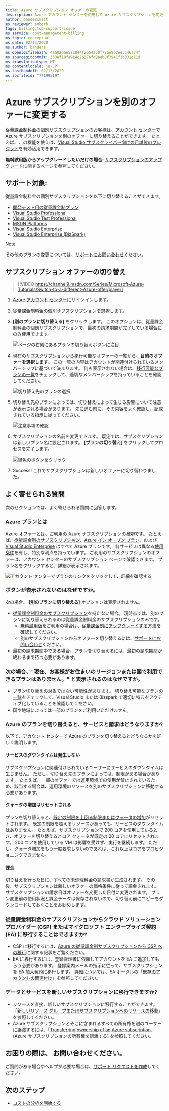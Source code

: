 ```yaml
---
title: Azure サブスクリプション オファーの変更
description: Azure アカウント センターを使用して Azure サブスクリプションを変更し、別のオファーに切り替える方法について説明します。
author: bandersmsft
ms.reviewer: amberb
tags: billing,top-support-issue
ms.service: cost-management-billing
ms.topic: conceptual
ms.date: 02/13/2020
ms.author: banders
ms.openlocfilehash: 4aa02dae521844f2654a50f77be9b2ee3c46a74f
ms.sourcegitcommit: 333af18fa9e4c2b376fa9aeb8f7941f1b331c11d
ms.translationtype: HT
ms.contentlocale: ja-JP
ms.lasthandoff: 02/13/2020
ms.locfileid: "77199519"
---
```

# <a name="change-your-azure-subscription-to-a-different-offer"></a>Azure サブスクリプションを別のオファーに変更する

[従量課金制料金の個別サブスクリプション](https://azure.microsoft.com/offers/ms-azr-0003p/)のお客様は、[アカウント センター](https://account.windowsazure.com/Subscriptions)で Azure サブスクリプションを別のオファーに切り替えることができます。 たとえば、この機能を使えば、[Visual Studio サブスクライバー向けの月単位のクレジット](https://azure.microsoft.com/pricing/member-offers/msdn-benefits-details/)を有効活用できます。

**無料試用版からアップグレードしたいだけの場合:** [サブスクリプションのアップグレード](upgrade-azure-subscription.md)に関するページを参照してください。

## <a name="whats-supported"></a>サポート対象:

従量課金制料金の個別サブスクリプションを以下に切り替えることができます。

- [開発テスト用の従量課金制プラン](https://azure.microsoft.com/offers/ms-azr-0023p/)
- [Visual Studio Professional](https://azure.microsoft.com/offers/ms-azr-0059p/)
- [Visual Studio Test Professional](https://azure.microsoft.com/offers/ms-azr-0060p/)
- [MSDN Platforms](https://azure.microsoft.com/offers/ms-azr-0062p/)
- [Visual Studio Enterprise](https://azure.microsoft.com/offers/ms-azr-0063p/)
- [Visual Studio Enterprise (BizSpark)](https://azure.microsoft.com/offers/ms-azr-0064p/)

> [!NOTE]
> その他のプランの変更については、[サポートにお問い合わせ](https://portal.azure.com/?#blade/Microsoft_Azure_Support/HelpAndSupportBlade)ください。
>
>

## <a name="switch-subscription-offer"></a>サブスクリプション オファーの切り替え

> [!VIDEO https://channel9.msdn.com/Series/Microsoft-Azure-Tutorials/Switch-to-a-different-Azure-offer/player]
>
>

1. [Azure アカウント センター](https://account.windowsazure.com/Subscriptions)にサインインします。
1. 従量課金制料金の個別サブスクリプションを選択します。
1. **[別のプランに切り替える]** をクリックします。 このオプションは、従量課金制料金の個別サブスクリプションで、最初の請求期間が完了している場合にのみ使用できます。

   ![ページの右側にあるプランの切り替えボタンに注目](./media/switch-azure-offer/switchbutton.png)
1. 現在のサブスクリプションから移行可能なオファーの一覧から、**目的のオファーを選択します**。 この一覧の内容はアカウントが関連付けられているメンバーシップに基づいて決まります。 何も表示されない場合は、[移行可能なプランの一覧](#whats-supported)をチェックして、適切なメンバーシップを持っていることを確認してください。

   ![切り替え先のプランの選択](./media/switch-azure-offer/selectoffer.png)
1. 切り替え先のプランによっては、切り替えによって生じる影響について注意が表示される場合があります。 先に進む前に、その内容をよく確認し、記載されている指示に従ってください。

   ![注意事項の確認](./media/switch-azure-offer/thingstonote.png)
1. サブスクリプションの名前を変更できます。 既定では、サブスクリプションは新しいプラン名に設定されます。 **[プランの切り替え]** をクリックしてプロセスを完了します。

   ![緑色のボタンをクリック](./media/switch-azure-offer/confirmpage.png)
1. Success! これでサブスクリプションは新しいオファーに切り替わりました。

## <a name="frequently-asked-questions"></a>よく寄せられる質問
次のセクションでは、よく寄せられる質問に回答します。

### <a name="what-is-an-azure-offer"></a>Azure プランとは

Azure オファーとは、ご利用の Azure サブスクリプションの*種類*です。 たとえば、[従量課金制のサブスクリプション](https://azure.microsoft.com/offers/ms-azr-0003p/)、[Azure イン オープン プラン](https://azure.microsoft.com/offers/ms-azr-0111p/)、および [Visual Studio Enterprise](https://azure.microsoft.com/offers/ms-azr-0063p/) はすべて Azure プランです。 各サービスは異なる[使用条件](https://azure.microsoft.com/support/legal/offer-details/)を有し、特別な利点を持っています。 ご利用のサブスクリプションのオファーは、アカウント センターのサブスクリプション ページで確認できます。 プラン名をクリックすると、詳細が表示されます。

   ![アカウント センターでプランのリンクをクリックして、詳細を確認する](./media/switch-azure-offer/offerlink01.png)

### <a name="why-dont-i-see-the-button"></a>ボタンが表示されないのはなぜですか。

次の場合、 **[別のプランに切り替える]** オプションは表示されません。

* [従量課金制料金のサブスクリプション](https://azure.microsoft.com/offers/ms-azr-0003p/)を持たない場合。 現時点では、別のプランに切り替えられるのは従量課金制料金のサブスクリプションのみです。
  * [無料試用版](https://azure.microsoft.com/free/)をご利用の場合は、[従量課金制にアップグレードする](upgrade-azure-subscription.md)方法を確認してください。
  * 別のサブスクリプションからオファーを切り替えるには、[サポートにお問い合わせ](https://portal.azure.com/?#blade/Microsoft_Azure_Support/HelpAndSupportBlade)ください。
* 最初の請求期間中である場合、プランを切り替えるには、最初の請求期間が終わるまで待つ必要があります。

### <a name="why-do-i-see-there-are-no-offers-available-in-your-region-or-country-at-this-time"></a>次の場合、"現在、お客様がお住まいのリージョンまたは国で利用できるプランはありません。" と表示されるのはなぜですか。

* プラン切り替えの対象ではない可能性があります。 [切り替え可能なプランの一覧](#whats-supported)をチェックして、Visual Studio または Bizspark で適切に特典をアクティブ化していることを確認してください。
* 国や地域によっては一部のプランをご利用いただけません。

### <a name="what-does-switching-azure-offers-do-to-my-service-and-billing"></a>Azure のプランを切り替えると、サービスと請求はどうなりますか?

以下で、アカウント センターで Azure のプランを切り替えるとどうなるかを詳しく説明します。

#### <a name="no-service-downtime"></a>サービスのダウンタイムは発生しない

サブスクリプションに関連付けられているユーザーにサービスのダウンタイムは生じません。 ただし、切り替え先のプランによっては、制限がある場合があります。 たとえば、一部のオファーでは運用環境での使用が禁止されているため、該当する場合は、運用環境のリソースを別のサブスクリプションに移動する必要があります。

#### <a name="quota-increases-are-reset"></a>クォータの増加はリセットされる

プランを切り替えると、[既定の制限を上回る制限またはクォータの増加](../../azure-portal/supportability/resource-manager-core-quotas-request.md)がリセットされます。 既定の制限を超えるリソースがあっても、サービスのダウンタイムはありません。 たとえば、サブスクリプションで 200 コアを使用しているとき、オファーを切り替えるとコア クォータが既定の 20 コアにリセットされます。 200 コアを使用している VM は影響を受けず、実行を継続します。 ただし、クォータ増加をもう一度要求しないのであれば、これ以上はコアをプロビジョニングできません。

#### <a name="billing"></a>課金

切り替えを行った日に、すべての未処理料金の請求書が生成されます。 その後、サブスクリプションは新しいオファーの価格条件に従って課金されます。 サブスクリプションの請求日はオファーを変更した日付に変更されます。 プラン変更前の使用状況と課金データは保存されないので、切り替え前にコピーをダウンロードしておくことをお勧めします。

### <a name="can-i-migrate-from-a-subscription-with-pay-as-you-go-rates-to-cloud-solution-provider-csp-or-enterprise-agreement-ea"></a>従量課金制料金のサブスクリプションからクラウド ソリューション プロバイダー (CSP) またはマイクロソフト エンタープライズ契約 (EA) に移行することはできますか?

* CSP に移行するには、[Azure の従量課金制サブスクリプションから CSP への移行](https://docs.microsoft.com/azure/cloud-solution-provider/migration/migration-from-payg-to-csp)に関する記事をご覧ください。
* EA に移行するには、登録管理者に依頼してアカウントを EA に追加してもらう必要があります。 登録案内メールの指示に従って、サブスクリプションを EA 加入契約に移行します。 詳細については、EA ポータルの「[既存のアカウントの関連付け](https://ea.azure.com/helpdocs/associateExistingAccount)」を参照してください。

### <a name="can-i-migrate-data-and-services-to-a-new-subscription"></a>データとサービスを新しいサブスクリプションに移行できますか?

* リソースを直接、新しいサブスクリプションに移行することができます。「[新しいリソース グループまたはサブスクリプションへのリソースの移動](../../azure-resource-manager/management/move-resource-group-and-subscription.md)」を参照してください。
* Azure サブスクリプションとそこに含まれるすべての所有権を別のユーザーに譲渡するには、「[Transferring ownership of an Azure subscription](billing-subscription-transfer.md)」 (Azure サブスクリプションの所有権を譲渡する) を参照してください。

## <a name="need-help-contact-us"></a>お困りの際は、 お問い合わせください。

ご質問がある場合やヘルプが必要な場合は、[サポート リクエストを作成](https://go.microsoft.com/fwlink/?linkid=2083458)してください。

## <a name="next-steps"></a>次のステップ
- [コストの分析を開始する](../costs/quick-acm-cost-analysis.md)
